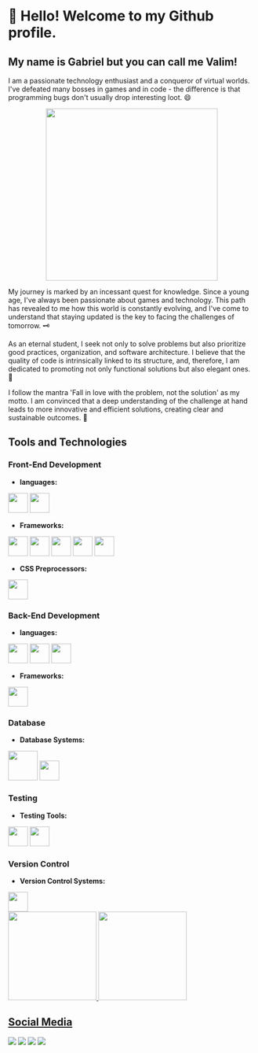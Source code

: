 # 👋 Hello! Welcome to my Github profile.
## My name is Gabriel but you can call me Valim!

I am a passionate technology enthusiast and a conqueror of virtual worlds. I've defeated many bosses in games and in code - the difference is that programming bugs don't usually drop interesting loot. 😄

<p align="center">
  <img src="https://media1.tenor.com/m/afm-g9k-fekAAAAC/pc.gif" width="350">
</p>

My journey is marked by an incessant quest for knowledge. Since a young age, I've always been passionate about games and technology. This path has revealed to me how this world is constantly evolving, and I've come to understand that staying updated is the key to facing the challenges of tomorrow. 🗝️

As an eternal student, I seek not only to solve problems but also prioritize good practices, organization, and software architecture. I believe that the quality of code is intrinsically linked to its structure, and, therefore, I am dedicated to promoting not only functional solutions but also elegant ones. 💎

I follow the mantra 'Fall in love with the problem, not the solution' as my motto. I am convinced that a deep understanding of the challenge at hand leads to more innovative and efficient solutions, creating clear and sustainable outcomes. 🧠
         
## Tools and Technologies

### Front-End Development
  - **languages:** 
  <div display=inline''>
    <img src="https://cdn.jsdelivr.net/gh/devicons/devicon/icons/javascript/javascript-original.svg" width="40" height="40" />
    <img src="https://cdn.jsdelivr.net/gh/devicons/devicon/icons/typescript/typescript-original.svg" width="40" height="40" />
  </div>
  
- **Frameworks:** 
<div display=inline''>
  <img src="https://cdn.jsdelivr.net/gh/devicons/devicon/icons/react/react-original.svg" width="40" height="40" />  
  <img src="https://cdn.jsdelivr.net/gh/devicons/devicon/icons/nextjs/nextjs-original.svg" width="40" height="40"/>
  <img src="https://cdn.jsdelivr.net/gh/devicons/devicon/icons/vuejs/vuejs-original.svg"  width="40" height="40" />
  <img src="https://cdn.jsdelivr.net/gh/devicons/devicon/icons/bootstrap/bootstrap-original.svg" width="40" height="40"/>
  <img src="https://cdn.jsdelivr.net/gh/devicons/devicon/icons/tailwindcss/tailwindcss-plain.svg" width="40" height="40" />
</div>

- **CSS Preprocessors:**
<div display='inline'>
  <img src="https://cdn.jsdelivr.net/gh/devicons/devicon/icons/sass/sass-original.svg" width="40" height="40" />
</div>

### Back-End Development
- **languages:**
<div display='inline' >
  <img src="https://cdn.jsdelivr.net/gh/devicons/devicon/icons/nodejs/nodejs-original.svg" width="40" height="40" />
  <img src="https://cdn.jsdelivr.net/gh/devicons/devicon/icons/csharp/csharp-original.svg"  width="40" height="40" />
  <img src="https://cdn.jsdelivr.net/gh/devicons/devicon/icons/java/java-original.svg" width="40" height="40" />  
</div>

- **Frameworks:**
<div display='inline'>
 <img src="https://cdn.jsdelivr.net/gh/devicons/devicon/icons/express/express-original.svg" width="40" height="40"  />
</div>

### Database
- **Database Systems:**
<div display='inline'>
  <img src="https://cdn.jsdelivr.net/gh/devicons/devicon/icons/mysql/mysql-original-wordmark.svg" width="60" height="60" />         
  <img src="https://cdn.jsdelivr.net/gh/devicons/devicon/icons/mongodb/mongodb-original.svg" width="40" height="40" />
</div>

### Testing
- **Testing Tools:**
<div display='inline'>
  <img src="https://cdn.jsdelivr.net/gh/devicons/devicon/icons/jest/jest-plain.svg" width="40" height="40" /> 
  <img src="https://cdn.jsdelivr.net/gh/devicons/devicon/icons/selenium/selenium-original.svg" width="40" height="40" />          
</div>

### Version Control
- **Version Control Systems:** 
<div display='inline'>
  <img src="https://cdn.jsdelivr.net/gh/devicons/devicon/icons/git/git-original.svg" width="40" height="40" />                 
</div>

<div>
<a href="https://github.com/GabrielValim">
<img loading="lazy" height="180em" src="https://github-readme-stats.vercel.app/api/top-langs/?username=seu-usuário-aqui&layout=compact&langs_count=7&theme=dracula"/>
<img loading="lazy" height="180em" src="https://github-readme-stats.vercel.app/api?username=seu-usuário-aqui&show_icons=true&theme=dracula&include_all_commits=true&count_private=true"/>
</div>


## Social Media
<div>
  <a href="https://www.youtube.com/channel/UCqX5YpchbYmumDdK7tmz_TA" target="_blank"><img loading="lazy" src="https://img.shields.io/badge/YouTube-FF0000?style=for-the-badge&logo=youtube&logoColor=white" target="_blank"></a>
  <a href="https://www.instagram.com/valim.g/" target="_blank"><img loading="lazy" src="https://img.shields.io/badge/-Instagram-%23E4405F?style=for-the-badge&logo=instagram&logoColor=white" target="_blank"></a>
  <a href = "mailto:contato@seu-usuário-aqui"><img loading="lazy" src="https://img.shields.io/badge/Gmail-D14836?style=for-the-badge&logo=gmail&logoColor=white" target="_blank"></a>
  <a href="https://www.linkedin.com/in/gabriel-valim/" target="_blank"><img loading="lazy" src="https://img.shields.io/badge/-LinkedIn-%230077B5?style=for-the-badge&logo=linkedin&logoColor=white" target="_blank"</a> 
</div>



          

